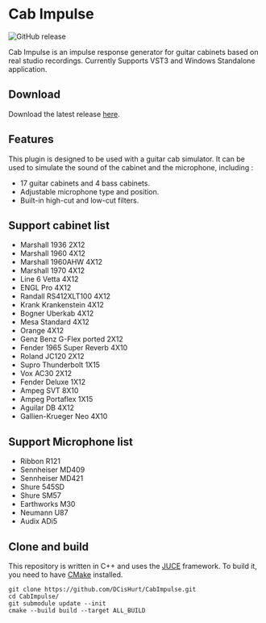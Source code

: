 
# Cab Impulse

![GitHub release](https://img.shields.io/github/v/release/DCisHurt/Cabimpulse.svg)


Cab Impulse is an impulse response generator for guitar cabinets based on real studio recordings. Currently Supports VST3 and Windows Standalone application.

## Download

Download the latest release [here](https://github.com/DCisHurt/CabImpulse/releases/tag/v1.0.0).

## Features

This plugin is designed to be used with a guitar cab simulator. It can be used to simulate the sound of the cabinet and the microphone, including :

- 17 guitar cabinets and 4 bass cabinets.
- Adjustable microphone type and position.
- Built-in high-cut and low-cut filters.

## Support cabinet list

- Marshall 1936 2X12
- Marshall 1960 4X12
- Marshall 1960AHW 4X12
- Marshall 1970 4X12
- Line 6 Vetta 4X12
- ENGL Pro 4X12
- Randall RS412XLT100 4X12
- Krank Krankenstein 4X12
- Bogner Uberkab 4X12
- Mesa Standard 4X12
- Orange 4X12
- Genz Benz G-Flex ported 2X12
- Fender 1965 Super Reverb 4X10
- Roland JC120 2X12
- Supro Thunderbolt 1X15
- Vox AC30 2X12
- Fender Deluxe 1X12
- Ampeg SVT 8X10
- Ampeg Portaflex 1X15
- Aguilar DB 4X12
- Gallien-Krueger Neo 4X10

## Support Microphone list

- Ribbon R121
- Sennheiser MD409
- Sennheiser MD421
- Shure 545SD
- Shure SM57
- Earthworks M30
- Neumann U87
- Audix ADi5

## Clone and build

This repository is written in C++ and uses the [JUCE](https://juce.com/) framework. To build it, you need to have [CMake](https://cmake.org/) installed.

``` shell
git clone https://github.com/DCisHurt/CabImpulse.git
cd CabImpulse/
git submodule update --init
cmake --build build --target ALL_BUILD
```
